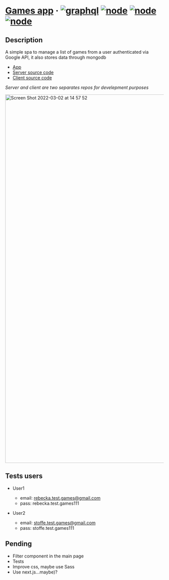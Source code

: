 # [Games app](https://games-boilerplate.herokuapp.com/) &middot; [![graphql](https://badgen.net/badge/icon/graphql?icon=graphql&label)]() [![node](https://camo.githubusercontent.com/0fcce0445fe6727b601eb31990ccdc77fd11d9b619d99258ae52aeeca6a16330/68747470733a2f2f696d672e736869656c64732e696f2f62616467652f4e6f64652e6a732d25334525334431322d626c75653f6c6f676f3d6e6f64652e6a73266c6f676f436f6c6f723d7768697465)]() [![node](https://badgen.net/badge/license/MIT/yellow)]() [![node](https://badgen.net/npm/types/react)]()

## Description

A simple spa to manage a list of games from a user authenticated via Google API, it also stores data through mongodb

- [App](https://games-boilerplate.herokuapp.com/)
- [Server source code](https://github.com/carobamarillo/games-server)
- [Client source code](https://github.com/carobamarillo/games-client)

*Server and client are two separates repos for develepment purposes*

<img width="1174" alt="Screen Shot 2022-03-02 at 14 57 52" src="https://user-images.githubusercontent.com/43792256/156420513-857a6f19-1211-48c8-ba70-a7c08ee00fa2.png">


## Tests users

- User1
  - email: rebecka.test.games@gmail.com
  - pass: rebecka.test.games111

- User2
  - email: stoffe.test.games@gmail.com
  - pass: stoffe.test.games111

## Pending
- Filter component in the main page
- Tests
- Improve css, maybe use Sass
- Use next.js...maybe)?
